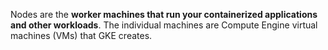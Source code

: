 

Nodes are the **worker machines that run your containerized applications and other workloads**. The individual machines are Compute Engine virtual machines (VMs) that GKE creates.
